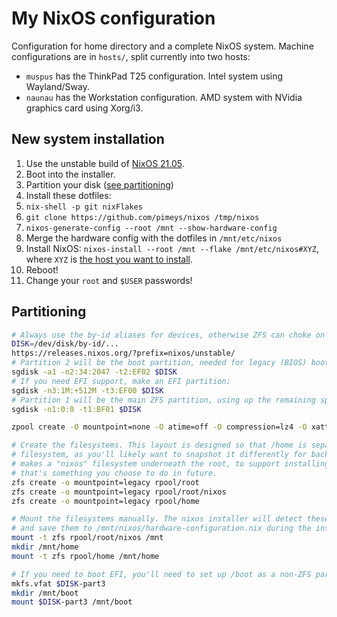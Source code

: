 # My NixOS configuration

Configuration for home directory and a complete NixOS system. Machine configurations are in `hosts/`, split currently into two hosts:

- `muspus` has the ThinkPad T25 configuration. Intel system using Wayland/Sway.
- `naunau` has the Workstation configuration. AMD system with NVidia graphics card using Xorg/i3.

## New system installation

1. Use the unstable build of [NixOS 21.05](https://releases.nixos.org/?prefix=nixos/unstable/).
2. Boot into the installer.
3. Partition your disk ([see partitioning](#partitioning))
4. Install these dotfiles:
5. `nix-shell -p git nixFlakes`
6. `git clone https://github.com/pimeys/nixos /tmp/nixos`
7. `nixos-generate-config --root /mnt --show-hardware-config`
8. Merge the hardware config with the dotfiles in `/mnt/etc/nixos`
7. Install NixOS: `nixos-install --root /mnt --flake /mnt/etc/nixos#XYZ`, where
   `XYZ` is [the host you want to install](hosts/).
8. Reboot!
9. Change your `root` and `$USER` passwords!

## Partitioning

``` sh
# Always use the by-id aliases for devices, otherwise ZFS can choke on imports.
DISK=/dev/disk/by-id/...
https://releases.nixos.org/?prefix=nixos/unstable/
# Partition 2 will be the boot partition, needed for legacy (BIOS) boot
sgdisk -a1 -n2:34:2047 -t2:EF02 $DISK
# If you need EFI support, make an EFI partition:
sgdisk -n3:1M:+512M -t3:EF00 $DISK
# Partition 1 will be the main ZFS partition, using up the remaining space on the drive.
sgdisk -n1:0:0 -t1:BF01 $DISK

zpool create -O mountpoint=none -O atime=off -O compression=lz4 -O xattr=sa -O acltype=posixacl -o ashift=12 encryption=aes-256-gcm -O keyformat=passphrase rpool $DISK-part1

# Create the filesystems. This layout is designed so that /home is separate from the root
# filesystem, as you'll likely want to snapshot it differently for backup purposes. It also
# makes a "nixos" filesystem underneath the root, to support installing multiple OSes if
# that's something you choose to do in future.
zfs create -o mountpoint=legacy rpool/root
zfs create -o mountpoint=legacy rpool/root/nixos
zfs create -o mountpoint=legacy rpool/home

# Mount the filesystems manually. The nixos installer will detect these mountpoints
# and save them to /mnt/nixos/hardware-configuration.nix during the install process.
mount -t zfs rpool/root/nixos /mnt
mkdir /mnt/home
mount -t zfs rpool/home /mnt/home

# If you need to boot EFI, you'll need to set up /boot as a non-ZFS partition.
mkfs.vfat $DISK-part3
mkdir /mnt/boot
mount $DISK-part3 /mnt/boot
```
